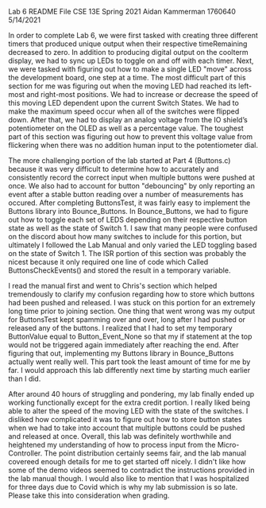 Lab 6 README File
CSE 13E Spring 2021
Aidan Kammerman
1760640
5/14/2021

In order to complete Lab 6, we were first tasked with creating three different timers that produced unique
output when their respective timeRemaining decreased to zero. In addition to producing digital output on the 
coolterm display, we had to sync up LEDs to toggle on and off with each timer. Next, we were tasked with
figuring out how to make a single LED "move" across the development board, one step at a time. The most difficult
part of this section for me was figuring out when the moving LED had reached its left-most and right-most positions.
We had to increase or decrease the speed of this moving LED dependent upon the current Switch States. We had to make 
the maximum speed occur when all of the switches were flipped down. After that, we had to display an analog voltage
from the IO shield’s potentiometer on the OLED as well as a percentage value. The toughest part of this section was 
figuring out how to prevent this voltage value from flickering when there was no addition human input to the
potentiometer dial.

The more challenging portion of the lab started at Part 4 (Buttons.c) because it was very difficult to determine how 
to accurately and consistently record the correct input when multiple buttons were pushed at once. We also had to account
for button "debouncing" by only reporting an event after a stable button reading over a number of measurements has occured.
After completing ButtonsTest, it was fairly easy to implement the Buttons library into Bounce_Buttons. In Bounce_Buttons,
we had to figure out how to toggle each set of LEDS depending on their respective button state as well as the state of 
Switch 1. I saw that many people were confused on the discord about how many switches to include for this portion, but 
ultimately I followed the Lab Manual and only varied the LED toggling based on the state of Switch 1. The ISR portion
of this section was probably the nicest because it only required one line of code which Called ButtonsCheckEvents() and 
stored the result in a temporary variable. 

I read the manual first and went to Chris's section which helped tremendously to clarify my confusion regarding how to store
which buttons had been pushed and released. I was stuck on this portion for an extremely long time prior to joining section.
One thing that went wrong was my output for ButtonsTest kept spamming over and over, long after I had pushed or released any 
of the buttons. I realized that I had to set my temporary ButtonValue equal to Button_Event_None so that my if statement at
the top would not be triggered again immediately after reaching the end. After figuring that out, implementing my Buttons library
in Bounce_Buttons actually went really well. This part took the least amount of time for me by far. I would approach this lab differently
next time by starting much earlier than I did.

After around 40 hours of struggling and pondering, my lab finally ended up working functionally except for the extra credit 
portion. I really liked being able to alter the speed of the moving LED with the state of the switches. I disliked how complicated
it was to figure out how to store button states when we had to take into account that multiple buttons could be pushed and 
released at once. Overall, this lab was definitely worthwhile and heightened my understanding of how to process input
from the Micro-Controller. The point distribution certainly seems fair, and the lab manual covereed enough details for me 
to get started off nicely. I didn't like how some of the demo videos seemed to contradict the instructions provided
in the lab manual though. I would also like to mention that I was hospitalized for three days due to Covid which is
why my lab submission is so late. Please take this into consideration when grading. 